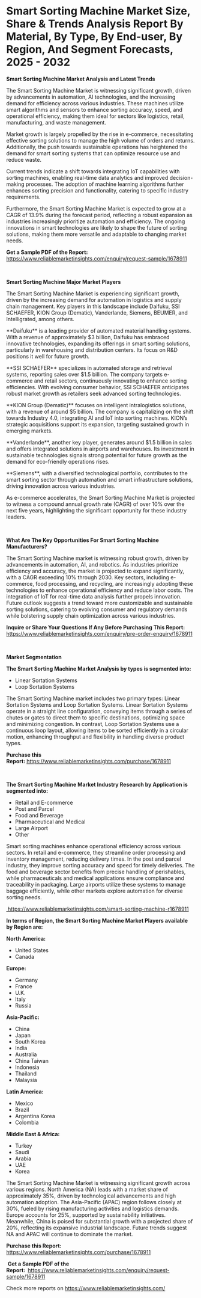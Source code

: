 <p><h1>Smart Sorting Machine Market Size, Share & Trends Analysis Report By Material, By Type, By End-user, By Region, And Segment Forecasts, 2025 - 2032</h1></p><p><strong>Smart Sorting Machine Market Analysis and Latest Trends</strong></p>
<p><p>The Smart Sorting Machine Market is witnessing significant growth, driven by advancements in automation, AI technologies, and the increasing demand for efficiency across various industries. These machines utilize smart algorithms and sensors to enhance sorting accuracy, speed, and operational efficiency, making them ideal for sectors like logistics, retail, manufacturing, and waste management. </p><p>Market growth is largely propelled by the rise in e-commerce, necessitating effective sorting solutions to manage the high volume of orders and returns. Additionally, the push towards sustainable operations has heightened the demand for smart sorting systems that can optimize resource use and reduce waste. </p><p>Current trends indicate a shift towards integrating IoT capabilities with sorting machines, enabling real-time data analytics and improved decision-making processes. The adoption of machine learning algorithms further enhances sorting precision and functionality, catering to specific industry requirements.</p><p>Furthermore, the Smart Sorting Machine Market is expected to grow at a CAGR of 13.9% during the forecast period, reflecting a robust expansion as industries increasingly prioritize automation and efficiency. The ongoing innovations in smart technologies are likely to shape the future of sorting solutions, making them more versatile and adaptable to changing market needs.</p></p>
<p><strong>Get a Sample PDF of the Report:&nbsp;</strong> <a href="https://www.reliablemarketinsights.com/enquiry/request-sample/1678911?utm_campaign=2221&utm_medium=2&utm_source=Github&utm_content=ia&utm_term=24032025&utm_id=smart-sorting-machine">https://www.reliablemarketinsights.com/enquiry/request-sample/1678911</a></p>
<p>&nbsp;</p>
<p><strong>Smart Sorting Machine Major Market Players</strong></p>
<p><p>The Smart Sorting Machine Market is experiencing significant growth, driven by the increasing demand for automation in logistics and supply chain management. Key players in this landscape include Daifuku, SSI SCHAEFER, KION Group (Dematic), Vanderlande, Siemens, BEUMER, and Intelligrated, among others.</p><p>**Daifuku** is a leading provider of automated material handling systems. With a revenue of approximately $3 billion, Daifuku has embraced innovative technologies, expanding its offerings in smart sorting solutions, particularly in warehousing and distribution centers. Its focus on R&D positions it well for future growth.</p><p>**SSI SCHAEFER** specializes in automated storage and retrieval systems, reporting sales over $1.5 billion. The company targets e-commerce and retail sectors, continuously innovating to enhance sorting efficiencies. With evolving consumer behavior, SSI SCHAEFER anticipates robust market growth as retailers seek advanced sorting technologies.</p><p>**KION Group (Dematic)** focuses on intelligent intralogistics solutions, with a revenue of around $5 billion. The company is capitalizing on the shift towards Industry 4.0, integrating AI and IoT into sorting machines. KION’s strategic acquisitions support its expansion, targeting sustained growth in emerging markets.</p><p>**Vanderlande**, another key player, generates around $1.5 billion in sales and offers integrated solutions in airports and warehouses. Its investment in sustainable technologies signals strong potential for future growth as the demand for eco-friendly operations rises.</p><p>**Siemens**, with a diversified technological portfolio, contributes to the smart sorting sector through automation and smart infrastructure solutions, driving innovation across various industries. </p><p>As e-commerce accelerates, the Smart Sorting Machine Market is projected to witness a compound annual growth rate (CAGR) of over 10% over the next five years, highlighting the significant opportunity for these industry leaders.</p></p>
<p>&nbsp;</p>
<p><strong>What Are The Key Opportunities For Smart Sorting Machine Manufacturers?</strong></p>
<p><p>The Smart Sorting Machine market is witnessing robust growth, driven by advancements in automation, AI, and robotics. As industries prioritize efficiency and accuracy, the market is projected to expand significantly, with a CAGR exceeding 10% through 2030. Key sectors, including e-commerce, food processing, and recycling, are increasingly adopting these technologies to enhance operational efficiency and reduce labor costs. The integration of IoT for real-time data analysis further propels innovation. Future outlook suggests a trend toward more customizable and sustainable sorting solutions, catering to evolving consumer and regulatory demands while bolstering supply chain optimization across various industries.</p></p>
<p><strong>Inquire or Share Your Questions If Any Before Purchasing This Report:</strong> <a href="https://www.reliablemarketinsights.com/enquiry/pre-order-enquiry/1678911?utm_campaign=2221&utm_medium=2&utm_source=Github&utm_content=ia&utm_term=24032025&utm_id=smart-sorting-machine">https://www.reliablemarketinsights.com/enquiry/pre-order-enquiry/1678911</a></p>
<p>&nbsp;</p>
<p><strong>Market Segmentation</strong></p>
<p><strong>The Smart Sorting Machine Market Analysis by types is segmented into:</strong></p>
<p><ul><li>Linear Sortation Systems</li><li>Loop Sortation Systems</li></ul></p>
<p><p>The Smart Sorting Machine market includes two primary types: Linear Sortation Systems and Loop Sortation Systems. Linear Sortation Systems operate in a straight line configuration, conveying items through a series of chutes or gates to direct them to specific destinations, optimizing space and minimizing congestion. In contrast, Loop Sortation Systems use a continuous loop layout, allowing items to be sorted efficiently in a circular motion, enhancing throughput and flexibility in handling diverse product types.</p></p>
<p><strong>Purchase this Report:&nbsp;</strong><a href="https://www.reliablemarketinsights.com/purchase/1678911?utm_campaign=2221&utm_medium=2&utm_source=Github&utm_content=ia&utm_term=24032025&utm_id=smart-sorting-machine">https://www.reliablemarketinsights.com/purchase/1678911</a></p>
<p>&nbsp;</p>
<p><strong>The Smart Sorting Machine Market Industry Research by Application is segmented into:</strong></p>
<p><ul><li>Retail and E-commerce</li><li>Post and Parcel</li><li>Food and Beverage</li><li>Pharmaceutical and Medical</li><li>Large Airport</li><li>Other</li></ul></p>
<p><p>Smart sorting machines enhance operational efficiency across various sectors. In retail and e-commerce, they streamline order processing and inventory management, reducing delivery times. In the post and parcel industry, they improve sorting accuracy and speed for timely deliveries. The food and beverage sector benefits from precise handling of perishables, while pharmaceuticals and medical applications ensure compliance and traceability in packaging. Large airports utilize these systems to manage baggage efficiently, while other markets explore automation for diverse sorting needs.</p></p>
<p><a href="https://www.reliablemarketinsights.com/smart-sorting-machine-r1678911?utm_campaign=2221&utm_medium=2&utm_source=Github&utm_content=ia&utm_term=24032025&utm_id=smart-sorting-machine">&nbsp;https://www.reliablemarketinsights.com/smart-sorting-machine-r1678911</a></p>
<p><strong>In terms of Region, the Smart Sorting Machine Market Players available by Region are:</strong></p>
<p>
    <p> <strong> North America: </strong>
        <ul>
            <li>United States</li>
            <li>Canada</li>
        </ul>
        </p> 
    <p> <strong> Europe: </strong>
        <ul>
            <li>Germany</li>
            <li>France</li>
            <li>U.K.</li>
            <li>Italy</li>
            <li>Russia</li>
        </ul>
        </p> 
    <p> <strong> Asia-Pacific: </strong>
        <ul>
            <li>China</li>
            <li>Japan</li>
            <li>South Korea</li>
            <li>India</li>
            <li>Australia</li>
            <li>China Taiwan</li>
            <li>Indonesia</li>
            <li>Thailand</li>
            <li>Malaysia</li>
        </ul>
        </p> 
    <p> <strong> Latin America: </strong>
        <ul>
            <li>Mexico</li>
            <li>Brazil</li>
            <li>Argentina Korea</li>
            <li>Colombia</li>
        </ul>
        </p> 
    <p> <strong> Middle East & Africa: </strong>
        <ul>
            <li>Turkey</li>
            <li>Saudi</li>
            <li>Arabia</li>
            <li>UAE</li>
            <li>Korea</li>
        </ul>
    </p>
    </p>
<p><p>The Smart Sorting Machine Market is witnessing significant growth across various regions. North America (NA) leads with a market share of approximately 35%, driven by technological advancements and high automation adoption. The Asia-Pacific (APAC) region follows closely at 30%, fueled by rising manufacturing activities and logistics demands. Europe accounts for 25%, supported by sustainability initiatives. Meanwhile, China is poised for substantial growth with a projected share of 20%, reflecting its expansive industrial landscape. Future trends suggest NA and APAC will continue to dominate the market.</p></p>
<p><strong>Purchase this Report: </strong><a href="https://www.reliablemarketinsights.com/purchase/1678911?utm_campaign=2221&utm_medium=2&utm_source=Github&utm_content=ia&utm_term=24032025&utm_id=smart-sorting-machine">https://www.reliablemarketinsights.com/purchase/1678911</a></p>
<p>&nbsp;<strong>Get a Sample PDF of the Report:&nbsp;&nbsp;</strong><a href="https://www.reliablemarketinsights.com/enquiry/request-sample/1678911?utm_campaign=2221&utm_medium=2&utm_source=Github&utm_content=ia&utm_term=24032025&utm_id=smart-sorting-machine">https://www.reliablemarketinsights.com/enquiry/request-sample/1678911</a></p>
<p><strong></strong></p>
<p>Check more reports on <a href="https://www.reliablemarketinsights.com/?utm_campaign=2221&utm_medium=2&utm_source=Github&utm_content=ia&utm_term=24032025&utm_id=smart-sorting-machine">https://www.reliablemarketinsights.com/</a></p>